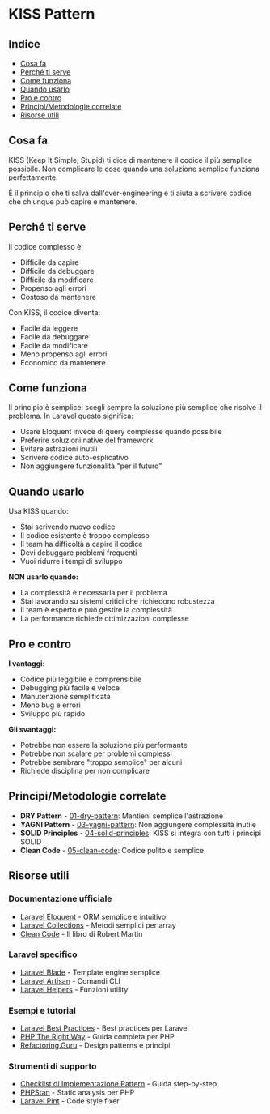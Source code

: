 # KISS Pattern

## Indice
- [Cosa fa](#cosa-fa)
- [Perché ti serve](#perché-ti-serve)
- [Come funziona](#come-funziona)
- [Quando usarlo](#quando-usarlo)
- [Pro e contro](#pro-e-contro)
- [Principi/Metodologie correlate](#principi-metodologie-correlate)
- [Risorse utili](#risorse-utili)

## Cosa fa

KISS (Keep It Simple, Stupid) ti dice di mantenere il codice il più semplice possibile. Non complicare le cose quando una soluzione semplice funziona perfettamente.

È il principio che ti salva dall'over-engineering e ti aiuta a scrivere codice che chiunque può capire e mantenere.

## Perché ti serve

Il codice complesso è:
- Difficile da capire
- Difficile da debuggare
- Difficile da modificare
- Propenso agli errori
- Costoso da mantenere

Con KISS, il codice diventa:
- Facile da leggere
- Facile da debuggare
- Facile da modificare
- Meno propenso agli errori
- Economico da mantenere

## Come funziona

Il principio è semplice: scegli sempre la soluzione più semplice che risolve il problema. In Laravel questo significa:

- Usare Eloquent invece di query complesse quando possibile
- Preferire soluzioni native del framework
- Evitare astrazioni inutili
- Scrivere codice auto-esplicativo
- Non aggiungere funzionalità "per il futuro"

## Quando usarlo

Usa KISS quando:
- Stai scrivendo nuovo codice
- Il codice esistente è troppo complesso
- Il team ha difficoltà a capire il codice
- Devi debuggare problemi frequenti
- Vuoi ridurre i tempi di sviluppo

**NON usarlo quando:**
- La complessità è necessaria per il problema
- Stai lavorando su sistemi critici che richiedono robustezza
- Il team è esperto e può gestire la complessità
- La performance richiede ottimizzazioni complesse

## Pro e contro

**I vantaggi:**
- Codice più leggibile e comprensibile
- Debugging più facile e veloce
- Manutenzione semplificata
- Meno bug e errori
- Sviluppo più rapido

**Gli svantaggi:**
- Potrebbe non essere la soluzione più performante
- Potrebbe non scalare per problemi complessi
- Potrebbe sembrare "troppo semplice" per alcuni
- Richiede disciplina per non complicare


## Principi/Metodologie correlate

- **DRY Pattern** - [01-dry-pattern](./01-dry-pattern/dry-pattern.md): Mantieni semplice l'astrazione
- **YAGNI Pattern** - [03-yagni-pattern](./03-yagni-pattern/yagni-pattern.md): Non aggiungere complessità inutile
- **SOLID Principles** - [04-solid-principles](./04-solid-principles/solid-principles.md): KISS si integra con tutti i principi SOLID
- **Clean Code** - [05-clean-code](./05-clean-code/clean-code.md): Codice pulito e semplice

## Risorse utili

### Documentazione ufficiale
- [Laravel Eloquent](https://laravel.com/docs/eloquent) - ORM semplice e intuitivo
- [Laravel Collections](https://laravel.com/docs/collections) - Metodi semplici per array
- [Clean Code](https://www.amazon.com/Clean-Code-Handbook-Software-Craftsmanship/dp/0132350882) - Il libro di Robert Martin

### Laravel specifico
- [Laravel Blade](https://laravel.com/docs/blade) - Template engine semplice
- [Laravel Artisan](https://laravel.com/docs/artisan) - Comandi CLI
- [Laravel Helpers](https://laravel.com/docs/helpers) - Funzioni utility

### Esempi e tutorial
- [Laravel Best Practices](https://github.com/alexeymezenin/laravel-best-practices) - Best practices per Laravel
- [PHP The Right Way](https://phptherightway.com/) - Guida completa per PHP
- [Refactoring.Guru](https://refactoring.guru/) - Design patterns e principi

### Strumenti di supporto
- [Checklist di Implementazione Pattern](../checklist-implementazione-pattern.md) - Guida step-by-step
- [PHPStan](https://phpstan.org/) - Static analysis per PHP
- [Laravel Pint](https://laravel.com/docs/pint) - Code style fixer
